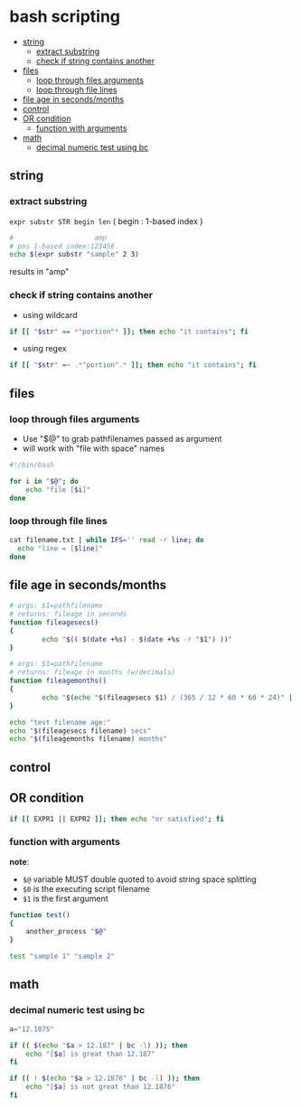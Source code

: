 # bash scripting

<!-- TOC -->
* [string](#string)
  + [extract substring](#extract-substring)
  + [check if string contains another](#check-if-string-contains-another)
* [files](#files)
  + [loop through files arguments](#loop-through-files-arguments)
  + [loop through file lines](#loop-through-file-lines)
* [file age in seconds/months](#file-age-in-secondsmonths)
* [control](#control)
* [OR condition](#or-condition)
  + [function with arguments](#function-with-arguments)
* [math](#math)
  + [decimal numeric test using bc](#decimal-numeric-test-using-bc)
<!-- TOCEND -->

## string

### extract substring

`expr substr STR begin len` ( begin : 1-based index )

```sh
#                    amp
# pos 1-based index:123456
echo $(expr substr "sample" 2 3)
```

results in "amp"

### check if string contains another

- using wildcard

```sh
if [[ "$str" == *"portion"* ]]; then echo "it contains"; fi
```

- using regex

```sh
if [[ "$str" =~ .*"portion".* ]]; then echo "it contains"; fi
```

## files

### loop through files arguments

- Use "$@" to grab pathfilenames passed as argument
- will work with "file with space" names

```sh
#!/bin/bash

for i in "$@"; do
	echo "file [$i]"
done
```

### loop through file lines

```sh
cat filename.txt | while IFS='' read -r line; do
  echo "line = [$line]"
done
```

## file age in seconds/months

```sh
# args: $1=pathfilename
# returns: fileage in seconds
function fileagesecs()
{
        echo "$(( $(date +%s) - $(date +%s -r "$1") ))"
}

# args: $1=pathfilename
# returns: fileage in months (w/decimals)
function fileagemonths()
{
        echo "$(echo "$(fileagesecs $1) / (365 / 12 * 60 * 60 * 24)" | bc -l)"
}

echo "test filename age:"
echo "$(fileagesecs filename) secs"
echo "$(fileagemonths filename) months"
```

## control

## OR condition

```sh
if [[ EXPR1 || EXPR2 ]]; then echo "or satisfied"; fi
```

### function with arguments

**note**:
- `$@` variable MUST double quoted to avoid string space splitting
- `$0` is the executing script filename
- `$1` is the first argument

```sh
function test()
{
	another_process "$@"
}

test "sample 1" "sample 2"
```

## math

### decimal numeric test using bc

```sh
a="12.1875"

if (( $(echo "$a > 12.187" | bc -l) )); then
	echo "[$a] is great than 12.187"
fi

if (( ! $(echo "$a > 12.1876" | bc -l) )); then
	echo "[$a] is not great than 12.1876"
fi
```